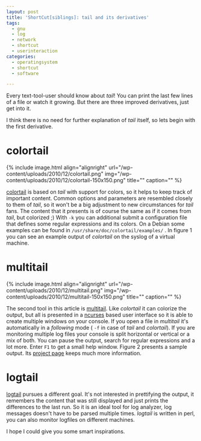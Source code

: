 ```yaml
---
layout: post
title: 'ShortCut[siblings]: tail and its derivatives'
tags:
  - gnu
  - log
  - network
  - shortcut
  - userinteraction
categories:
  - operatingsystem
  - shortcut
  - software

---
```


Every text-tool-user should know about <em>tail</em>! You can print the last few lines of a file or watch it growing.
But there are three improved derivatives, just get into it.


I think there is no need for further explanation of <em>tail</em> itself, so lets begin with the first derivative.

<h1>colortail</h1>

{% include image.html align="alignright" url="/wp-content/uploads/2010/12/colortail.png" img="/wp-content/uploads/2010/12/colortail-150x150.png" title="" caption="" %}

<a href="http://joakimandersson.se/projects/colortail/">colortail</a> is based on <em>tail</em> with support for colors, so it helps to keep track of important content. Common options and parameters are resembled closely to them of <em>tail</em>, so it won't be a big adjustment to new circumstances for <em>tail</em> fans. The content that it presents is of course the same as if it comes from <em>tail</em>, but colorized ;)
With  `-k`  you can additional submit a configuration file that defines some regular expressions and its colors. On a Debian some examples can be found in  `/usr/share/doc/colortail/examples/` .
In figure 1 you can see an example output of <em>colortail</em> on the syslog of a virtual machine.

<h1>multitail</h1>

{% include image.html align="alignright" url="/wp-content/uploads/2010/12/multitail.png" img="/wp-content/uploads/2010/12/multitail-150x150.png" title="" caption="" %}

The second tool in this article is <a href="http://www.vanheusden.com/multitail/">multitail</a>. Like <em>colortail</em> it can colorize the output, but all is presented in a <a href="http://www.gnu.org/software/ncurses/">ncurses</a> based user interface so it is able to create multiple windows on your console. If you open a file in <em>multitail</em> it's automatically in a <em>following</em> mode ( `-f`  in case of <em>tail</em> and <em>colortail</em>).
If you are monitoring multiple log files your console is split horizontal or vertical or a mix of both. You can pause the output, search for regular expressions and a lot more. Enter  `F1`  to get a small help window.
Figure 2 presents a sample output. Its <a href="http://www.vanheusden.com/multitail/">project page</a> keeps much more information.

<h1>logtail</h1>
<a href="http://www.fourmilab.ch/webtools/logtail/">logtail</a> pursues a different goal. It's not interested in prettifying the output, it remembers the content that was still displayed and just prints the differences to the last run. So it is an ideal tool for log analyzer, log messages doesn't have to be parsed multiple times. <em>logtail</em> is written in perl, you can also monitor logfiles on different machines.

I hope I could give you some smart inspirations.
